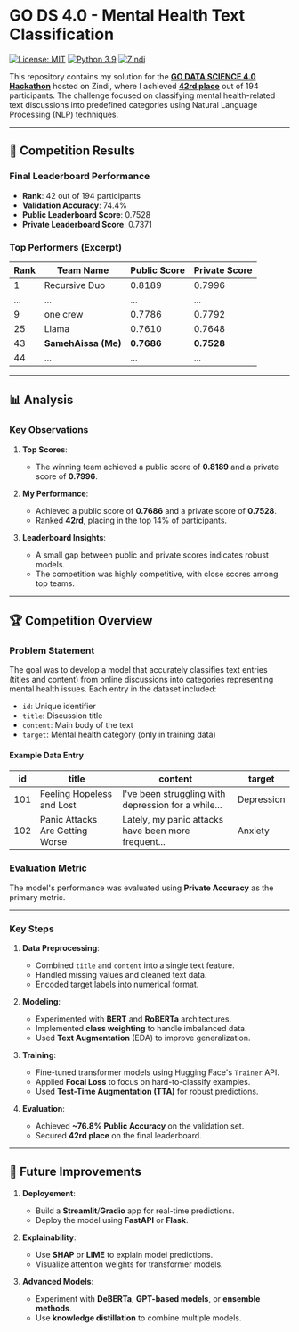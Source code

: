 # GO DS 4.0 - Mental Health Text Classification

[![License: MIT](https://img.shields.io/badge/License-MIT-yellow.svg)](LICENSE)
[![Python 3.9](https://img.shields.io/badge/python-3.9-blue.svg)](requirements.txt)
[![Zindi](https://img.shields.io/badge/Zindi-Platform-blue)](https://zindi.africa/competitions/go-data-science-40-mental-health-challenge/)

This repository contains my solution for the **[GO DATA SCIENCE 4.0 Hackathon](https://zindi.africa/competitions/go-data-science-40-mental-health-challenge/)** hosted on Zindi, where I achieved **[42rd place](https://zindi.africa/users/SamehAissa/competitions/certificate)** out of 194 participants. The challenge focused on classifying mental health-related text discussions into predefined categories using Natural Language Processing (NLP) techniques.

---

## 🏅 Competition Results

### Final Leaderboard Performance
- **Rank**: 42 out of 194  participants
- **Validation Accuracy**: 74.4%
- **Public Leaderboard Score**: 0.7528
- **Private Leaderboard Score**: 0.7371

### Top Performers (Excerpt)
| Rank | Team Name               | Public Score | Private Score |
|------|-------------------------|--------------|---------------|
| 1    | Recursive Duo           | 0.8189       | 0.7996        |
| ...  | ...                     | ...          | ...           |
| 9    | one crew        | 0.7786       | 0.7792        |
| 25   | Llama                     | 0.7610       | 0.7648        |
| 43   | **SamehAissa (Me)**     | **0.7686**   | **0.7528**    |
| 44   | ...                     | ...          | ...           |

---

## 📊 Analysis

### Key Observations
1. **Top Scores**:
   - The winning team achieved a public score of **0.8189** and a private score of **0.7996**.
2. **My Performance**:
   - Achieved a public score of **0.7686** and a private score of **0.7528**.
   - Ranked **42rd**, placing in the top 14% of participants.

3. **Leaderboard Insights**:
   - A small gap between public and private scores indicates robust models.
   - The competition was highly competitive, with close scores among top teams.

---

## 🏆 Competition Overview

### Problem Statement
The goal was to develop a model that accurately classifies text entries (titles and content) from online discussions into categories representing mental health issues. Each entry in the dataset included:
- `id`: Unique identifier
- `title`: Discussion title
- `content`: Main body of the text
- `target`: Mental health category (only in training data)

#### Example Data Entry  

| id  | title                          | content                                               | target     |
|-----|--------------------------------|------------------------------------------------------|------------|
| 101 | Feeling Hopeless and Lost      | I've been struggling with depression for a while... | Depression |
| 102 | Panic Attacks Are Getting Worse | Lately, my panic attacks have been more frequent... | Anxiety    |


### Evaluation Metric
The model's performance was evaluated using **Private Accuracy** as the primary metric.

---


### Key Steps
1. **Data Preprocessing**:
   - Combined `title` and `content` into a single text feature.
   - Handled missing values and cleaned text data.
   - Encoded target labels into numerical format.

2. **Modeling**:
   - Experimented with **BERT** and **RoBERTa** architectures.
   - Implemented **class weighting** to handle imbalanced data.
   - Used **Text Augmentation** (EDA) to improve generalization.

3. **Training**:
   - Fine-tuned transformer models using Hugging Face's `Trainer` API.
   - Applied **Focal Loss** to focus on hard-to-classify examples.
   - Used **Test-Time Augmentation (TTA)** for robust predictions.

4. **Evaluation**:
   - Achieved **~76.8% Public Accuracy** on the validation set.
   - Secured **42rd place** on the final leaderboard.

---
## 🔮 Future Improvements
1. **Deployement**:
   - Build a **Streamlit**/**Gradio** app for real-time predictions.
   - Deploy the model using **FastAPI** or **Flask**.


2. **Explainability**:
    - Use **SHAP** or **LIME** to explain model predictions.
    - Visualize attention weights for transformer models.

3. **Advanced Models**:

    - Experiment with **DeBERTa**, **GPT-based models**, or **ensemble methods**.
    - Use **knowledge distillation** to combine multiple models.